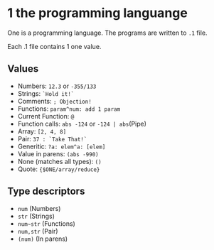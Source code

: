 # 1 the programming languange

One is a programming language. The programs are written to `.1` file.

Each .1 file contains 1 one value.

## Values
- Numbers: `12.3` or `-355/133`
- Strings: ``` `Hold it!` ```
- Comments: `; Objection!`
- Functions: `param^num: add 1 param`
- Current Function: `@`
- Function calls: `abs -124` or `-124 | abs`(Pipe)
- Array: `[2, 4, 8]`
- Pair: ```37 : `Take That!` ```
- Generitic: `?a: elem^a: [elem]`
- Value in parens: `(abs -990)`
- None (matches all types): `()`
- Quote: `{$ONE/array/reduce}`

## Type descriptors
- `num` (Numbers)
- `str` (Strings)
- `num~str` (Functions)
- `num,str` (Pair)
- `(num)` (In parens)

